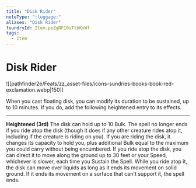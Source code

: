 ```yaml
---
title: "Disk Rider"
noteType: ":luggage:"
aliases: "Disk Rider"
foundryId: Item.peZgNF10iTtbKxWf
tags:
  - Item
---
```


# Disk Rider
![[pathfinder2e/Feats/zz_asset-files/icons-sundries-books-book-red-exclamation.webp|150]]

When you cast floating disk, you can modify its duration to be sustained, up to 10 minutes. If you do, add the following heightened entry to its effects.

* * *

**Heightened (3rd)** The disk can hold up to 10 Bulk. The spell no longer ends if you ride atop the disk (though it does if any other creature rides atop it, including if the creature is riding on you). If you are riding the disk, it changes its capacity to hold you, plus additional Bulk equal to the maximum you could carry without being encumbered. If you ride atop the disk, you can direct it to move along the ground up to 30 feet or your Speed, whichever is slower, each time you Sustain the Spell. While you ride atop it, the disk can move over liquids as long as it ends its movement on solid ground. If it ends its movement on a surface that can't support it, the spell ends.
